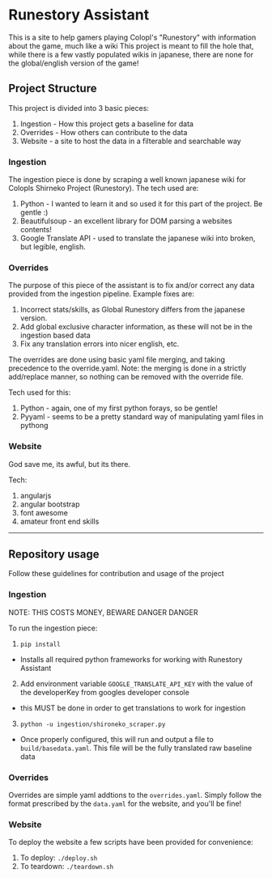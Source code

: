 # Runestory Assistant
This is a site to help gamers playing Colopl's "Runestory" with information about the game, much like a wiki
This project is meant to fill the hole that, while there is a few vastly populated wikis in japanese, there are
none for the global/english version of the game!

## Project Structure
This project is divided into 3 basic pieces:

1. Ingestion - How this project gets a baseline for data
2. Overrides - How others can contribute to the data
3. Website - a site to host the data in a filterable and searchable way

### Ingestion
The ingestion piece is done by scraping a well known japanese wiki for Colopls Shirneko Project (Runestory). The tech used are:

1. Python - I wanted to learn it and so used it for this part of the project. Be gentle :)
2. Beautifulsoup - an excellent library for DOM parsing a websites contents!
3. Google Translate API - used to translate the japanese wiki into broken, but legible, english.

### Overrides
The purpose of this piece of the assistant is to fix and/or correct any data provided from the ingestion pipeline. Example fixes are:

1. Incorrect stats/skills, as Global Runestory differs from the japanese version.
2. Add global exclusive character information, as these will not be in the ingestion based data
3. Fix any translation errors into nicer english, etc.

The overrides are done using basic yaml file merging, and taking precedence to the override.yaml. Note: the merging is done in a strictly add/replace manner, so nothing can be removed with the override file.

Tech used for this:

1. Python - again, one of my first python forays, so be gentle!
2. Pyyaml - seems to be a pretty standard way of manipulating yaml files in pythong

### Website
God save me, its awful, but its there.

Tech:

1. angularjs
2. angular bootstrap
3. font awesome
4. amateur front end skills

- - -

## Repository usage
Follow these guidelines for contribution and usage of the project

### Ingestion
NOTE: THIS COSTS MONEY, BEWARE DANGER DANGER

To run the ingestion piece:

1. `pip install`
  - Installs all required python frameworks for working with Runestory Assistant
2. Add environment variable `GOOGLE_TRANSLATE_API_KEY` with the value of the developerKey from googles developer console
  - this MUST be done in order to get translations to work for ingestion
3. `python -u ingestion/shironeko_scraper.py`
  - Once properly configured, this will run and output a file to `build/basedata.yaml`. This file will be the fully translated raw baseline data

### Overrides
Overrides are simple yaml addtions to the `overrides.yaml`. Simply follow the format prescribed by the `data.yaml` for the website, and you'll be fine!

### Website
To deploy the website a few scripts have been provided for convenience:

1. To deploy: `./deploy.sh`
2. To teardown: `./teardown.sh`
